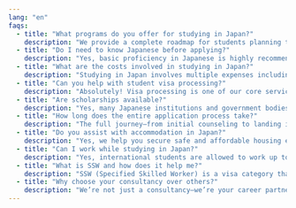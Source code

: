 ```yaml
---
lang: "en"
faqs:
  - title: "What programs do you offer for studying in Japan?"
    description: "We provide a complete roadmap for students planning to study in Japan. This includes Japanese language training (N5 to N1), preparation for the Specified Skilled Worker (SSW) program, as well as assistance with undergraduate, graduate, and vocational school admissions. Whether you're aiming for academic study or professional training, our consultancy helps you identify the right path, institution, and course based on your goals. We also guide you through every step—application, documentation, visa processing, and post-arrival support."
  - title: "Do I need to know Japanese before applying?"
    description: "Yes, basic proficiency in Japanese is highly recommended. Most Japanese institutions require at least an N5 or N4 level in the Japanese Language Proficiency Test (JLPT). If you're applying for SSW or vocational schools, passing language and skills tests is mandatory. Don’t worry—we provide certified language classes that help you build fluency, cultural understanding, and communication skills. Our language training also includes mock interviews and exam preparation tailored for Japanese institutions and job roles."
  - title: "What are the costs involved in studying in Japan?"
    description: "Studying in Japan involves multiple expenses including tuition fees, application charges, visa processing, flight tickets, insurance, and daily living costs. Tuition may range from ¥500,000 to ¥1,000,000 per year depending on the program and institution. Additionally, living expenses (rent, food, transport) can average ¥80,000–¥150,000 per month. We offer transparent, itemized cost breakdowns and help you budget effectively. Some costs are one-time (like documentation), while others are ongoing. We’ll help you plan accordingly."
  - title: "Can you help with student visa processing?"
    description: "Absolutely! Visa processing is one of our core services. We ensure your application meets the exact requirements set by the Japanese immigration authority. This includes preparing your academic transcripts, financial documents, admission letters, and health records. We also guide you through the Certificate of Eligibility (CoE) process and coordinate with Japanese schools for timely approvals. From filling forms to tracking progress, our team takes care of all the steps to minimize rejection risks."
  - title: "Are scholarships available?"
    description: "Yes, many Japanese institutions and government bodies offer scholarships for international students. These may cover full or partial tuition, living expenses, or travel costs. Popular scholarships include MEXT, JASSO, and private university-specific grants. Eligibility depends on academic performance, attendance, and sometimes a separate scholarship entrance test. Our team helps you identify suitable scholarships, prepare the required documents, and apply ahead of deadlines. We also offer tips for writing impactful scholarship essays and personal statements."
  - title: "How long does the entire application process take?"
    description: "The full journey—from initial counseling to landing in Japan—typically takes 4 to 6 months. This includes time for language learning, document gathering, institution application, and visa approval. For SSW candidates, skill tests and interviews may also extend the timeline slightly. We encourage students to begin their planning at least 6–8 months in advance to avoid last-minute hassles. Our team provides a personalized timeline so you stay on track with every milestone."
  - title: "Do you assist with accommodation in Japan?"
    description: "Yes, we help you secure safe and affordable housing even before you arrive in Japan. Depending on your institution and budget, we arrange dormitories, shared apartments, or homestays with Japanese families. We partner with local real estate agencies and school housing offices to ensure availability and transparency. Our counselors also help you understand rental agreements, utilities, and cultural norms of living in Japan, so you feel confident and prepared from day one."
  - title: "Can I work while studying in Japan?"
    description: "Yes, international students are allowed to work up to 28 hours per week during academic sessions and up to 40 hours during long vacations. However, you must first obtain a work permit, which we help you apply for. Common part-time jobs include restaurants, convenience stores, language tutoring, and hotel services. Working not only helps manage expenses but also builds communication skills and workplace confidence. We’ll guide you on where to find jobs and how to maintain visa compliance."
  - title: "What is SSW and how does it help me?"
    description: "SSW (Specified Skilled Worker) is a visa category that allows foreigners to work in sectors facing labor shortages in Japan, such as nursing care, agriculture, construction, and food service. To qualify, you need to pass Japanese language and industry-specific skill exams. Our consultancy prepares you for both through language classes, skill assessments, and mock interviews. Once selected, you can work in Japan for up to 5 years with a stable income and career growth opportunities."
  - title: "Why choose your consultancy over others?"
    description: "We’re not just a consultancy—we’re your career partner. We focus exclusively on Japan and have long-standing ties with schools, training centers, and employers across the country. Our approach is student-centered, meaning we guide you from your first counseling session to the moment you land in Japan—and beyond. With a high visa success rate, certified trainers, and transparent processing, we’ve helped hundreds of students start new lives in Japan with clarity and confidence."
---
```

